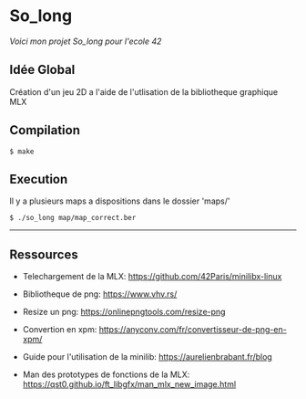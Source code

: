 # So_long
_Voici mon projet So_long pour l'ecole 42_

## Idée Global

Création d'un jeu 2D a l'aide de l'utlisation de la bibliotheque graphique MLX

## Compilation

```
$ make
```

## Execution

Il y a plusieurs maps a dispositions dans le dossier 'maps/'
```
$ ./so_long map/map_correct.ber
```
***

## Ressources

* Telechargement de la MLX: https://github.com/42Paris/minilibx-linux

* Bibliotheque de png: https://www.vhv.rs/

* Resize un png: https://onlinepngtools.com/resize-png

* Convertion en xpm: https://anyconv.com/fr/convertisseur-de-png-en-xpm/

* Guide pour l'utilisation de la minilib: https://aurelienbrabant.fr/blog

* Man des prototypes de fonctions de la MLX: https://qst0.github.io/ft_libgfx/man_mlx_new_image.html
